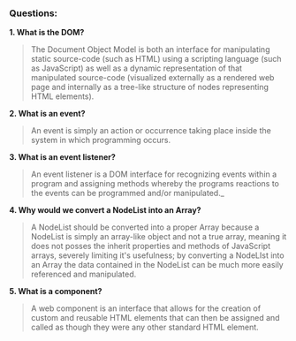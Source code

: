### Questions:
**1. What is the DOM?**
> The Document Object Model is both an interface for manipulating static source-code (such as HTML) using a scripting
 language (such as JavaScript) as well as a dynamic representation of that manipulated source-code (visualized 
 externally as a rendered web page and internally as a tree-like structure of nodes representing HTML elements). 

**2. What is an event?**
> An event is simply an action or occurrence taking place inside the system in which programming occurs.

**3. What is an event listener?**
> An event listener is a DOM interface for recognizing events within a program and assigning methods whereby the 
programs reactions to the events can be programmed and/or manipulated._  

**4. Why would we convert a NodeList into an Array?**
> A NodeList should be converted into a proper Array because a NodeList is simply an array-like object and not a true 
array, meaning it does not posses the inherit properties and methods of JavaScript arrays, severely limiting it's 
usefulness; by converting a NodeLIst into an Array the data contained in the NodeList can be much more easily 
referenced and manipulated.

**5. What is a component?** 
> A web component is an interface that allows for the creation of custom and reusable HTML elements that can then be 
assigned and called as though they were any other standard HTML element. 
